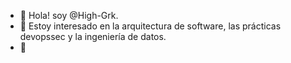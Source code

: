 - 👋 Hola! soy @High-Grk.
- 👀 Estoy interesado en la arquitectura de software, las prácticas devopssec y la ingeniería de datos.
- 🌱 

<!---
High-Grk/High-Grk is a ✨ special ✨ repository because its `README.md` (this file) appears on your GitHub profile.
You can click the Preview link to take a look at your changes.
--->
